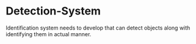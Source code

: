 # Detection-System
Identification system needs to develop that can detect objects along with identifying them in actual manner.
